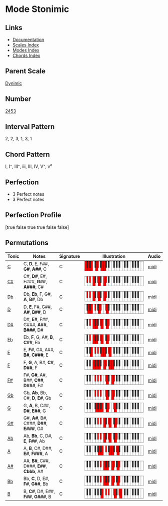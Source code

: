 # Mode Stonimic

## Links

- [Documentation](index.md)
- [Scales Index](Scales.md)
- [Modes Index](Modes.md)
- [Chords Index](Chords.md)

## Parent Scale

[Dynimic](ScaleDynimic.md)

## Number

[2453](https://ianring.com/musictheory/scales/2453)

## Interval Pattern

2, 2, 3, 1, 3, 1

## Chord Pattern

I, I⁺, III⁺, iii, III, IV, V⁺, v⁰

## Perfection

- 3 Perfect notes
- 3 Perfect notes

## Perfection Profile

[true false true true false false]

## Permutations

| Tonic | Notes | Signature | Illustration | Audio |
|-------|-------|-----------|--------------|-------|
| [C](ModeCNaturalStonimic.md) | C, **D**, E, F##, **G#**, **A##**, C | C | ![CNaturalStonimic](ModeCNaturalStonimic.png) | [midi](https://github.com/edipermadi/music/blob/main/docs/ModeCNaturalStonimic.mid?raw=true) |
| [C#](ModeCSharpStonimic.md) | C#, **D#**, E#, F###, **G##**, **A###**, C# | C | ![CSharpStonimic](ModeCSharpStonimic.png) | [midi](https://github.com/edipermadi/music/blob/main/docs/ModeCSharpStonimic.mid?raw=true) |
| [Db](ModeDFlatStonimic.md) | Db, **Eb**, F, G#, **A**, **B#**, Db | C | ![DFlatStonimic](ModeDFlatStonimic.png) | [midi](https://github.com/edipermadi/music/blob/main/docs/ModeDFlatStonimic.mid?raw=true) |
| [D](ModeDNaturalStonimic.md) | D, **E**, F#, G##, **A#**, **B##**, D | C | ![DNaturalStonimic](ModeDNaturalStonimic.png) | [midi](https://github.com/edipermadi/music/blob/main/docs/ModeDNaturalStonimic.mid?raw=true) |
| [D#](ModeDSharpStonimic.md) | D#, **E#**, F##, G###, **A##**, **B###**, D# | C | ![DSharpStonimic](ModeDSharpStonimic.png) | [midi](https://github.com/edipermadi/music/blob/main/docs/ModeDSharpStonimic.mid?raw=true) |
| [Eb](ModeEFlatStonimic.md) | Eb, **F**, G, A#, **B**, **C##**, Eb | C | ![EFlatStonimic](ModeEFlatStonimic.png) | [midi](https://github.com/edipermadi/music/blob/main/docs/ModeEFlatStonimic.mid?raw=true) |
| [E](ModeENaturalStonimic.md) | E, **F#**, G#, A##, **B#**, **C###**, E | C | ![ENaturalStonimic](ModeENaturalStonimic.png) | [midi](https://github.com/edipermadi/music/blob/main/docs/ModeENaturalStonimic.mid?raw=true) |
| [F](ModeFNaturalStonimic.md) | F, **G**, A, B#, **C#**, **D##**, F | C | ![FNaturalStonimic](ModeFNaturalStonimic.png) | [midi](https://github.com/edipermadi/music/blob/main/docs/ModeFNaturalStonimic.mid?raw=true) |
| [F#](ModeFSharpStonimic.md) | F#, **G#**, A#, B##, **C##**, **D###**, F# | C | ![FSharpStonimic](ModeFSharpStonimic.png) | [midi](https://github.com/edipermadi/music/blob/main/docs/ModeFSharpStonimic.mid?raw=true) |
| [Gb](ModeGFlatStonimic.md) | Gb, **Ab**, Bb, C#, **D**, **E#**, Gb | C | ![GFlatStonimic](ModeGFlatStonimic.png) | [midi](https://github.com/edipermadi/music/blob/main/docs/ModeGFlatStonimic.mid?raw=true) |
| [G](ModeGNaturalStonimic.md) | G, **A**, B, C##, **D#**, **E##**, G | C | ![GNaturalStonimic](ModeGNaturalStonimic.png) | [midi](https://github.com/edipermadi/music/blob/main/docs/ModeGNaturalStonimic.mid?raw=true) |
| [G#](ModeGSharpStonimic.md) | G#, **A#**, B#, C###, **D##**, **E###**, G# | C | ![GSharpStonimic](ModeGSharpStonimic.png) | [midi](https://github.com/edipermadi/music/blob/main/docs/ModeGSharpStonimic.mid?raw=true) |
| [Ab](ModeAFlatStonimic.md) | Ab, **Bb**, C, D#, **E**, **F##**, Ab | C | ![AFlatStonimic](ModeAFlatStonimic.png) | [midi](https://github.com/edipermadi/music/blob/main/docs/ModeAFlatStonimic.mid?raw=true) |
| [A](ModeANaturalStonimic.md) | A, **B**, C#, D##, **E#**, **F###**, A | C | ![ANaturalStonimic](ModeANaturalStonimic.png) | [midi](https://github.com/edipermadi/music/blob/main/docs/ModeANaturalStonimic.mid?raw=true) |
| [A#](ModeASharpStonimic.md) | A#, **B#**, C##, D###, **E##**, **Cbbb**, A# | C | ![ASharpStonimic](ModeASharpStonimic.png) | [midi](https://github.com/edipermadi/music/blob/main/docs/ModeASharpStonimic.mid?raw=true) |
| [Bb](ModeBFlatStonimic.md) | Bb, **C**, D, E#, **F#**, **G##**, Bb | C | ![BFlatStonimic](ModeBFlatStonimic.png) | [midi](https://github.com/edipermadi/music/blob/main/docs/ModeBFlatStonimic.mid?raw=true) |
| [B](ModeBNaturalStonimic.md) | B, **C#**, D#, E##, **F##**, **G###**, B | C | ![BNaturalStonimic](ModeBNaturalStonimic.png) | [midi](https://github.com/edipermadi/music/blob/main/docs/ModeBNaturalStonimic.mid?raw=true) |
